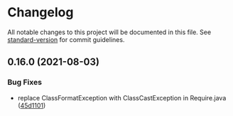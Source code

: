 # Changelog

All notable changes to this project will be documented in this file. See [standard-version](https://github.com/conventional-changelog/standard-version) for commit guidelines.

## 0.16.0 (2021-08-03)


### Bug Fixes

* replace ClassFormatException with ClassCastException in Require.java ([45d1101](https://github.com/Panzer1119/CJP-Base/commit/45d1101becef998ba5e64231dd3ccc9c97332845))
